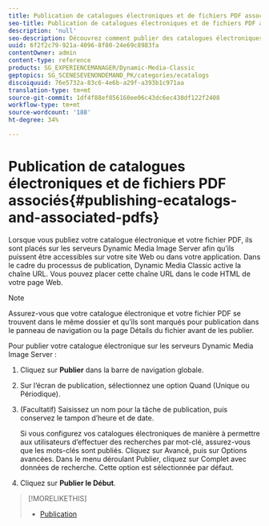 ```yaml
---
title: Publication de catalogues électroniques et de fichiers PDF associés
seo-title: Publication de catalogues électroniques et de fichiers PDF associés
description: 'null'
seo-description: Découvrez comment publier des catalogues électroniques et des fichiers PDF associés.
uuid: 6f2f2c79-921a-4096-8f80-24e69c8983fa
contentOwner: admin
content-type: reference
products: SG_EXPERIENCEMANAGER/Dynamic-Media-Classic
geptopics: SG_SCENESEVENONDEMAND_PK/categories/ecatalogs
discoiquuid: 76e5732a-83c6-4e6b-a29f-a393b1c971aa
translation-type: tm+mt
source-git-commit: 1df4f88ef856160ee06c43dc6ec430df122f2408
workflow-type: tm+mt
source-wordcount: '188'
ht-degree: 34%

---
```



# Publication de catalogues électroniques et de fichiers PDF associés{#publishing-ecatalogs-and-associated-pdfs}

Lorsque vous publiez votre catalogue électronique et votre fichier PDF, ils sont placés sur les serveurs Dynamic Media Image Server afin qu’ils puissent être accessibles sur votre site Web ou dans votre application. Dans le cadre du processus de publication, Dynamic Media Classic active la chaîne URL. Vous pouvez placer cette chaîne URL dans le code HTML de votre page Web.

>[!NOTE]
>
>Assurez-vous que votre catalogue électronique et votre fichier PDF se trouvent dans le même dossier et qu’ils sont marqués pour publication dans le panneau de navigation ou la page Détails du fichier avant de les publier.

Pour publier votre catalogue électronique sur les serveurs Dynamic Media Image Server :

1. Cliquez sur **Publier** dans la barre de navigation globale.
1. Sur l’écran de publication, sélectionnez une option Quand (Unique ou Périodique).
1. (Facultatif) Saisissez un nom pour la tâche de publication, puis conservez le tampon d’heure et de date.

   Si vous configurez vos catalogues électroniques de manière à permettre aux utilisateurs d’effectuer des recherches par mot-clé, assurez-vous que les mots-clés sont publiés. Cliquez sur Avancé, puis sur Options avancées. Dans le menu déroulant Publier, cliquez sur Complet avec données de recherche. Cette option est sélectionnée par défaut.

1. Cliquez sur **Publier le Début**.

>[!MORELIKETHIS]
>
>* [Publication](publishing-files.md)

